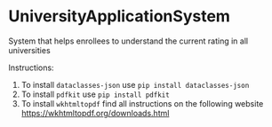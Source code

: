 # UniversityApplicationSystem
System that helps enrollees to understand the current rating in all universities

Instructions:
1. To install `dataclasses-json` use ```pip install dataclasses-json```
2. To install `pdfkit` use ```pip install pdfkit```
3. To install `wkhtmltopdf` find all instructions on the following website https://wkhtmltopdf.org/downloads.html
